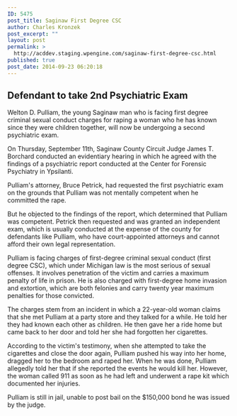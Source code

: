 ```yaml
---
ID: 5475
post_title: Saginaw First Degree CSC
author: Charles Kronzek
post_excerpt: ""
layout: post
permalink: >
  http://acddev.staging.wpengine.com/saginaw-first-degree-csc.html
published: true
post_date: 2014-09-23 06:20:18
---
```

<h2>Defendant to take 2nd Psychiatric Exam</h2>
Welton D. Pulliam, the young Saginaw man who is facing first degree criminal sexual conduct charges for raping a woman who he has known since they were children together, will now be undergoing a second psychiatric exam.

On Thursday, September 11th, Saginaw County Circuit Judge James T. Borchard conducted an evidentiary hearing in which he agreed with the findings of a psychiatric report conducted at the Center for Forensic Psychiatry in Ypsilanti.<!--more-->

Pulliam's attorney, Bruce Petrick, had requested the first psychiatric exam on the grounds that Pulliam was not mentally competent when he committed the rape.

But he objected to the findings of the report, which determined that Pulliam was competent. Petrick then requested and was granted an independent exam, which is usually conducted at the expense of the county for defendants like Pulliam, who have court-appointed attorneys and cannot afford their own legal representation.

Pulliam is facing charges of first-degree criminal sexual conduct (first degree CSC), which under Michigan law is the most serious of sexual offenses. It involves penetration of the victim and carries a maximum penalty of life in prison. He is also charged with first-degree home invasion and extortion, which are both felonies and carry twenty year maximum penalties for those convicted.

The charges stem from an incident in which a 22-year-old woman claims that she met Pulliam at a party store and they talked for a while. He told her they had known each other as children. He then gave her a ride home but came back to her door and told her she had forgotten her cigarettes.

According to the victim's testimony, when she attempted to take the cigarettes and close the door again, Pulliam pushed his way into her home, dragged her to the bedroom and raped her. When he was done, Pulliam allegedly told her that if she reported the events he would kill her. However, the woman called 911 as soon as he had left and underwent a rape kit which documented her injuries.

Pulliam is still in jail, unable to post bail on the $150,000 bond he was issued by the judge.